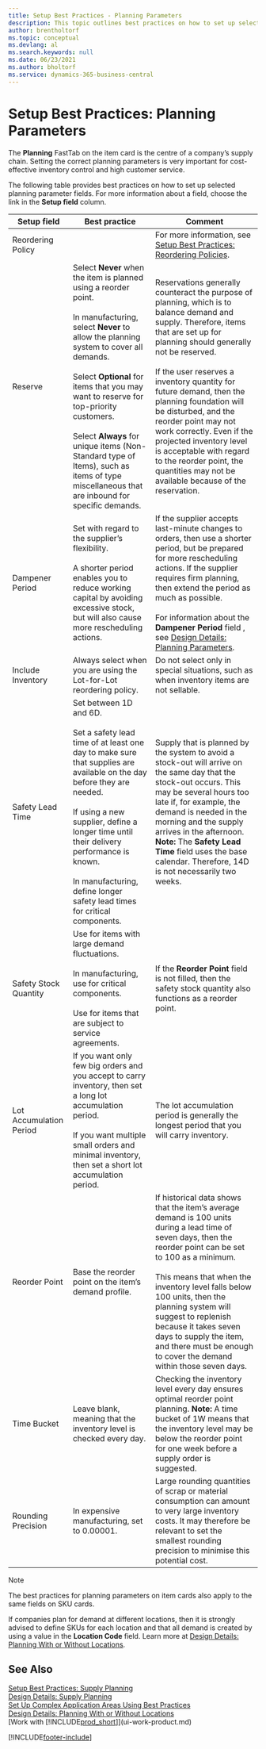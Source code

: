 ```yaml
---
title: Setup Best Practices - Planning Parameters
description: This topic outlines best practices on how to set up selected planning parameter fields with the Planning FastTab on the item card.
author: brentholtorf
ms.topic: conceptual
ms.devlang: al
ms.search.keywords: null
ms.date: 06/23/2021
ms.author: bholtorf
ms.service: dynamics-365-business-central
---
```

# Setup Best Practices: Planning Parameters

The **Planning** FastTab on the item card is the centre of a company’s supply chain. Setting the correct planning parameters is very important for cost-effective inventory control and high customer service.  

 The following table provides best practices on how to set up selected planning parameter fields. For more information about a field, choose the link in the **Setup field** column.  

|Setup field|Best practice|Comment|  
|-----------------|-------------------|-------------|  
|Reordering Policy||For more information, see [Setup Best Practices: Reordering Policies](setup-best-practices-reordering-policies.md).|  
|Reserve|Select **Never** when the item is planned using a reorder point.<br /><br /> In manufacturing, select **Never** to allow the planning system to cover all demands.<br /><br /> Select **Optional** for items that you may want to reserve for top-priority customers.<br /><br /> Select **Always** for unique items (Non-Standard type of Items), such as items of type miscellaneous that are inbound for specific demands.|Reservations generally counteract the purpose of planning, which is to balance demand and supply. Therefore, items that are set up for planning should generally not be reserved.<br /><br /> If the user reserves a inventory quantity for future demand, then the planning foundation will be disturbed, and the reorder point may not work correctly. Even if the projected inventory level is acceptable with regard to the reorder point, the quantities may not be available because of the reservation.|  
|Dampener Period|Set with regard to the supplier’s flexibility.<br /><br /> A shorter period enables you to reduce working capital by avoiding excessive stock, but will also cause more rescheduling actions.|If the supplier accepts last-minute changes to orders, then use a shorter period, but be prepared for more rescheduling actions. If the supplier requires firm planning, then extend the period as much as possible.<br /><br /> For information about the **Dampener Period** field , see [Design Details: Planning Parameters](design-details-planning-parameters.md).|  
|Include Inventory|Always select when you are using the Lot-for-Lot reordering policy.|Do not select only in special situations, such as when inventory items are not sellable.|  
|Safety Lead Time|Set between 1D and 6D.<br /><br /> Set a safety lead time of at least one day to make sure that supplies are available on the day before they are needed.<br /><br /> If using a new supplier, define a longer time until their delivery performance is known.<br /><br /> In manufacturing, define longer safety lead times for critical components.|Supply that is planned by the system to avoid a stock-out will arrive on the same day that the stock-out occurs. This may be several hours too late if, for example, the demand is needed in the morning and the supply arrives in the afternoon. **Note:**  The **Safety Lead Time** field uses the base calendar. Therefore, 14D is not necessarily two weeks.|  
|Safety Stock Quantity|Use for items with large demand fluctuations.<br /><br /> In manufacturing, use for critical components.<br /><br /> Use for items that are subject to service agreements.|If the **Reorder Point** field is not filled, then the safety stock quantity also functions as a reorder point.|  
|Lot Accumulation Period|If you want only few big orders and you accept to carry inventory, then set a long lot accumulation period.<br /><br /> If you want multiple small orders and minimal inventory, then set a short lot accumulation period.|The lot accumulation period is generally the longest period that you will carry inventory.|  
|Reorder Point|Base the reorder point on the item’s demand profile.|If historical data shows that the item’s average demand is 100 units during a lead time of seven days, then the reorder point can be set to 100 as a minimum.<br /><br /> This means that when the inventory level falls below 100 units, then the planning system will suggest to replenish because it takes seven days to supply the item, and there must be enough to cover the demand within those seven days.|  
|Time Bucket|Leave blank, meaning that the inventory level is checked every day.|Checking the inventory level every day ensures optimal reorder point planning. **Note:**  A time bucket of 1W means that the inventory level may be below the reorder point for one week before a supply order is suggested.|  
|Rounding Precision|In expensive manufacturing, set to 0.00001.|Large rounding quantities of scrap or material consumption can amount to very large inventory costs. It may therefore be relevant to set the smallest rounding precision to minimise this potential cost.|  

> [!NOTE]  
> The best practices for planning parameters on item cards also apply to the same fields on SKU cards.  
>
> If companies plan for demand at different locations, then it is strongly advised to define SKUs for each location and that all demand is created by using a value in the **Location Code** field. Learn more at [Design Details: Planning With or Without Locations](production-planning-with-without-locations.md).  

## See Also  
[Setup Best Practices: Supply Planning](setup-best-practices-supply-planning.md)  
[Design Details: Supply Planning](design-details-supply-planning.md)  
[Set Up Complex Application Areas Using Best Practices](set-up-complex-application-areas-using-best-practices.md)  
[Design Details: Planning With or Without Locations](production-planning-with-without-locations.md)  
[Work with [!INCLUDE[prod_short](includes/prod_short.md)]](ui-work-product.md)


[!INCLUDE[footer-include](includes/footer-banner.md)]
